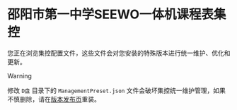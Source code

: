 # 邵阳市第一中学SEEWO一体机课程表集控
您正在浏览集控配置文件，这些文件会对您安装的特殊版本进行统一维护、优化和更新。

> [!WARNING]
> 修改 `D盘` 目录下的 `ManagementPreset.json` 文件会破坏集控统一维护管理，如果不慎删除，请在[版本发布页](https://sysyz-itcom.github.io/classisland-mgmt-cfg)重装。
